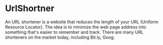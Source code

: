 # UrlShortner
An URL shortener is a website that reduces the length of your URL (Uniform Resource Locator). The idea is to minimize the web page address into something that's easier to remember and track. There are many URL shorteners on the market today, including Bit.ly, Goog.
